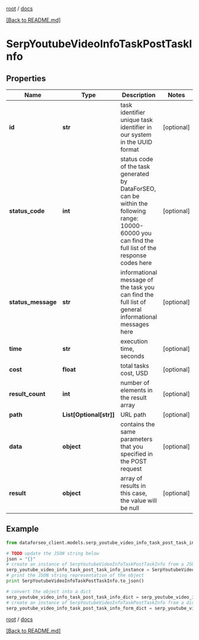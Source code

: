 [root](./../ "root") / [docs](./ "docs")

[[Back to README.md]](./../README.md "[Back to README.md]")

# SerpYoutubeVideoInfoTaskPostTaskInfo

## Properties

Name | Type | Description | Notes
------------ | ------------- | ------------- | -------------
**id** | **str** | task identifier unique task identifier in our system in the UUID format | [optional]
**status_code** | **int** | status code of the task generated by DataForSEO, can be within the following range: 10000-60000 you can find the full list of the response codes here | [optional]
**status_message** | **str** | informational message of the task you can find the full list of general informational messages here | [optional]
**time** | **str** | execution time, seconds | [optional]
**cost** | **float** | total tasks cost, USD | [optional]
**result_count** | **int** | number of elements in the result array | [optional]
**path** | **List[Optional[str]]** | URL path | [optional]
**data** | **object** | contains the same parameters that you specified in the POST request | [optional]
**result** | **object** | array of results in this case, the value will be null | [optional]

## Example

```python
from dataforseo_client.models.serp_youtube_video_info_task_post_task_info import SerpYoutubeVideoInfoTaskPostTaskInfo

# TODO update the JSON string below
json = "{}"
# create an instance of SerpYoutubeVideoInfoTaskPostTaskInfo from a JSON string
serp_youtube_video_info_task_post_task_info_instance = SerpYoutubeVideoInfoTaskPostTaskInfo.from_json(json)
# print the JSON string representation of the object
print SerpYoutubeVideoInfoTaskPostTaskInfo.to_json()

# convert the object into a dict
serp_youtube_video_info_task_post_task_info_dict = serp_youtube_video_info_task_post_task_info_instance.to_dict()
# create an instance of SerpYoutubeVideoInfoTaskPostTaskInfo from a dict
serp_youtube_video_info_task_post_task_info_form_dict = serp_youtube_video_info_task_post_task_info.from_dict(serp_youtube_video_info_task_post_task_info_dict)
```

  

[root](./../ "root") / [docs](./ "docs")

[[Back to README.md]](./../README.md "[Back to README.md]")